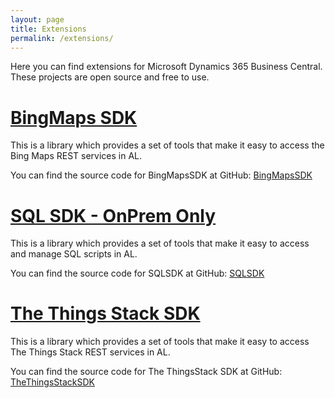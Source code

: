 ```yaml
---
layout: page
title: Extensions
permalink: /extensions/
---
```


Here you can find extensions for Microsoft Dynamics 365 Business Central. These projects are open source and free to use.

# [BingMaps SDK](https://juliandittmann.github.io/AL.BingMapsSDK)

This is a library which provides a set of tools that make it easy to access the Bing Maps REST services in AL.

You can find the source code for BingMapsSDK at GitHub:
[BingMapsSDK](https://github.com/juliandittmann/AL.BingMapsSDK)


# [SQL SDK - OnPrem Only](https://juliandittmann.github.io/AL.SQLSDK/) 

This is a library which provides a set of tools that make it easy to access and manage SQL scripts in AL.

You can find the source code for SQLSDK at GitHub:
[SQLSDK](https://github.com/juliandittmann/AL.SQLSDK)

# [The Things Stack SDK](https://juliandittmann.github.io/AL.TheThingsStackSDK/)

This is a library which provides a set of tools that make it easy to access The Things Stack REST services in AL.

You can find the source code for The ThingsStack SDK at GitHub:
[TheThingsStackSDK](https://github.com/juliandittmann/AL.TheThingsStackSDK)
